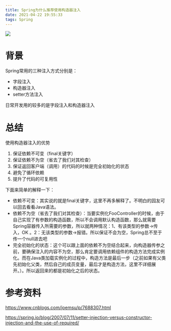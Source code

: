 ```yaml
---
title: Spring为什么推荐使用构造器注入
date: 2021-04-22 19:55:33
tags: Spring
---
```


![](https://tva1.sinaimg.cn/large/008i3skNgy1gpsrr59v7lj31900u07jq.jpg)

<!--more-->

# 背景

Spring常用的三种注入方式分别是：

- 字段注入
- 构造器注入
- setter方法注入

日常开发用的较多的是字段注入和构造器注入

# 总结

使用构造器注入的优势

1. 保证依赖不可变（final关键字）
2. 保证依赖不为空（省去了我们对其检查）
3. 保证返回客户端（调用）的代码的时候是完全初始化的状态
4. 避免了循环依赖
5. 提升了代码的可复用性

下面来简单的解释一下：

- 依赖不可变：其实说的就是final关键字，这里不再多解释了。不明白的园友可以回去看看Java语法。
- 依赖不为空（省去了我们对其检查）：当要实例化FooController的时候，由于自己实现了有参数的构造函数，所以不会调用默认构造函数，那么就需要Spring容器传入所需要的参数，所以就两种情况：1、有该类型的参数->传入，OK 。2：无该类型的参数->报错。所以保证不会为空，Spring总不至于传一个null进去吧 
- 完全初始化的状态：这个可以跟上面的依赖不为空结合起来，向构造器传参之前，要确保注入的内容不为空，那么肯定要调用依赖组件的构造方法完成实例化。而在Java类加载实例化的过程中，构造方法是最后一步（之前如果有父类先初始化父类，然后自己的成员变量，最后才是构造方法，这里不详细展开。）。所以返回来的都是初始化之后的状态。

# 参考资料

https://www.cnblogs.com/joemsu/p/7688307.html

https://spring.io/blog/2007/07/11/setter-injection-versus-constructor-injection-and-the-use-of-required/


